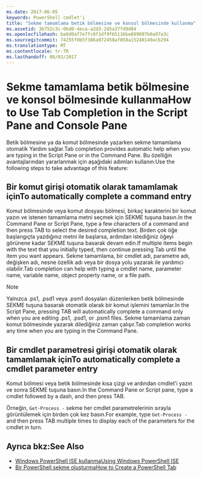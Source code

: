 ```yaml
---
ms.date: 2017-06-05
keywords: PowerShell cmdlet'i
title: "Sekme tamamlama betik bölmesine ve konsol bölmesinde kullanma"
ms.assetid: 3b752c3c-0bd0-4eca-a2d3-2d5a37fd9d84
ms.openlocfilehash: ba8d0af7e7fc0f1df9f65116be899097b0a97a3c
ms.sourcegitcommit: 74255f0b5f386a072458af058a15240140acb294
ms.translationtype: MT
ms.contentlocale: tr-TR
ms.lasthandoff: 08/03/2017
---
```

# <a name="how-to-use-tab-completion-in-the-script-pane-and-console-pane"></a><span data-ttu-id="078bb-103">Sekme tamamlama betik bölmesine ve konsol bölmesinde kullanma</span><span class="sxs-lookup"><span data-stu-id="078bb-103">How to Use Tab Completion in the Script Pane and Console Pane</span></span>
<span data-ttu-id="078bb-104">Betik bölmesine ya da komut bölmesinde yazarken sekme tamamlama otomatik Yardım sağlar.</span><span class="sxs-lookup"><span data-stu-id="078bb-104">Tab completion provides automatic help when you are typing in the Script Pane or in the Command Pane.</span></span> <span data-ttu-id="078bb-105">Bu özelliğin avantajlarından yararlanmak için aşağıdaki adımları kullanın:</span><span class="sxs-lookup"><span data-stu-id="078bb-105">Use the following steps to take advantage of this feature:</span></span>

## <a name="to-automatically-complete-a-command-entry"></a><span data-ttu-id="078bb-106">Bir komut girişi otomatik olarak tamamlamak için</span><span class="sxs-lookup"><span data-stu-id="078bb-106">To automatically complete a command entry</span></span>
<span data-ttu-id="078bb-107">Komut bölmesinde veya komut dosyası bölmesi, birkaç karakterini bir komut yazın ve istenen tamamlama metni seçmek için SEKME tuşuna basın.</span><span class="sxs-lookup"><span data-stu-id="078bb-107">In the Command Pane or Script Pane, type a few characters of a command and then press TAB to select the desired completion text.</span></span> <span data-ttu-id="078bb-108">Birden çok öğe başlangıçta yazdığınız metni ile başlarsa, ardından istediğiniz öğeyi görünene kadar SEKME tuşuna basarak devam edin.</span><span class="sxs-lookup"><span data-stu-id="078bb-108">If multiple items begin with the text that you initially typed, then continue pressing Tab until the item you want appears.</span></span> <span data-ttu-id="078bb-109">Sekme tamamlama, bir cmdlet adı, parametre adı, değişken adı, nesne özellik adı veya bir dosya yolu yazarak ile yardımcı olabilir.</span><span class="sxs-lookup"><span data-stu-id="078bb-109">Tab completion can help with typing a cmdlet name, parameter name, variable name, object property name, or a file path.</span></span>

> [!NOTE]
> <span data-ttu-id="078bb-110">Yalnızca .ps1, .psd1 veya .psm1 dosyaları düzenlerken betik bölmesinde SEKME tuşuna basarak otomatik olarak bir komut işlemini tamamlar.</span><span class="sxs-lookup"><span data-stu-id="078bb-110">In the Script Pane, pressing TAB will automatically complete a command only when you are editing .ps1, .psd1, or .psm1 files.</span></span> <span data-ttu-id="078bb-111">Sekme tamamlama zaman komut bölmesinde yazarak dilediğiniz zaman çalışır.</span><span class="sxs-lookup"><span data-stu-id="078bb-111">Tab completion works any time when you are typing in the Command Pane.</span></span>

## <a name="to-automatically-complete-a-cmdlet-parameter-entry"></a><span data-ttu-id="078bb-112">Bir cmdlet parametresi girişi otomatik olarak tamamlamak için</span><span class="sxs-lookup"><span data-stu-id="078bb-112">To automatically complete a cmdlet parameter entry</span></span>
<span data-ttu-id="078bb-113">Komut bölmesi veya betik bölmesinde kısa çizgi ve ardından cmdlet'i yazın ve sonra SEKME tuşuna basın.</span><span class="sxs-lookup"><span data-stu-id="078bb-113">In the Command Pane or Script pane, type a cmdlet followed by a dash, and then press TAB.</span></span>

<span data-ttu-id="078bb-114">Örneğin, `Get-Process -` sekme her cmdlet parametrelerinin sırayla görüntülemek için birden çok kez basın.</span><span class="sxs-lookup"><span data-stu-id="078bb-114">For example, type `Get-Process -` and then press TAB multiple times to display each of the parameters for the cmdlet in turn.</span></span>

## <a name="see-also"></a><span data-ttu-id="078bb-115">Ayrıca bkz:</span><span class="sxs-lookup"><span data-stu-id="078bb-115">See Also</span></span>
- [<span data-ttu-id="078bb-116">Windows PowerShell ISE kullanma</span><span class="sxs-lookup"><span data-stu-id="078bb-116">Using Windows PowerShell ISE</span></span>](using-the-windows-powershell-ise.md)
- [<span data-ttu-id="078bb-117">Bir PowerShell sekme oluşturma</span><span class="sxs-lookup"><span data-stu-id="078bb-117">How to Create a PowerShell Tab</span></span>](How-to-Create-a-PowerShell-Tab-in-Windows-PowerShell-ISE.md)

